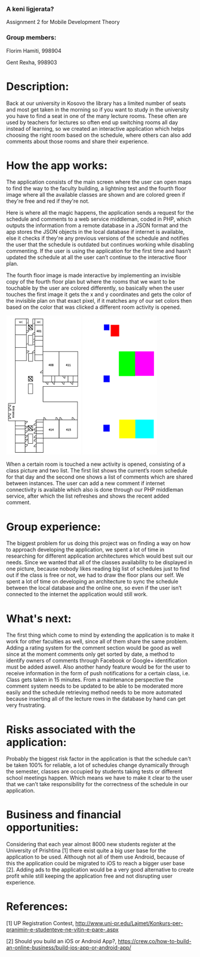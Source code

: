 ### A keni ligjerata?
Assignment 2 for Mobile Development Theory

### Group members:
Florim Hamiti, 998904

Gent Rexha, 998903

# Description:
Back at our university in Kosovo the library has a limited number of seats and most
get taken in the morning so if you want to study in the university you have to find a seat in
one of the many lecture rooms. These often are used by teachers for lectures so often end up
switching rooms all day instead of learning, so we created an interactive application which helps
choosing the right room based on the schedule, where others can also add comments about those rooms and share their experience.

# How the app works:
The application consists of the main screen where the user can open maps to find the way to the faculty building, a lightning test and the fourth floor image where all the available classes are shown and are colored green if they're free and red if they're not. 

Here is where all the magic happens, the application sends a request for the schedule and comments to a web service middleman, coded in PHP, which outputs the information from a remote database in a JSON format and the app stores the JSON objects in the local database if internet is available, else it checks if they're any previous versions of the schedule and notifies the user that the schedule is outdated but continues working while disabling commenting. If the user is using the application for the first time and hasn’t updated the schedule at all the user can’t continue to the interactive floor plan.

The fourth floor image is made interactive by implementing an invisible copy of the fourth floor plan but where the rooms that we want to be touchable by the user are colored differently, so basically when the user touches the first image it gets the x and y coordinates and gets the color of the invisible plan on that exact pixel, if it matches any of our set colors then based on the color that was clicked a different room activity is opened.  

![Fourth Floor](https://github.com/gentrexha/A_Keni_Ligjerata/blob/master/Description_Images/fourth_floor_.png)
![Fourth Floor Color Hotspots](https://github.com/gentrexha/A_Keni_Ligjerata/blob/master/Description_Images/fourth_floor_area.png)

When a certain room is touched a new activity is opened, consisting of a class picture and two list. The first list shows the current’s room schedule for that day and the second one shows a list of comments which are shared between instances. The user can add a new comment if internet connectivity is available which also is done through our PHP middleman service, after which the list refreshes and shows the recent added comment.

# Group experience:
The biggest problem for us doing this project was on finding a way on how to approach developing the application, we spent a lot of time in researching for different application architectures which would best suit our needs. Since we wanted that all of the classes availability to be displayed in one picture, because nobody likes reading big list of schedules just to find out if the class is free or not, we had to draw the floor plans our self. We spent a lot of time on developing an architecture to sync the schedule between the local database and the online one, so even if the user isn’t connected to the internet the application would still work.

# What's next:
The first thing which come to mind by extending the application is to make it work for other faculties as well, since all of them share the same problem. Adding a rating system for the comment section would be good as well since at the moment comments only get sorted by date, a method to identify owners of comments through Facebook or Google+ identification must be added aswell. Also another handy feature would be for the user to receive information in the form of push notifications for a certain class, i.e. Class gets taken in 15 minutes. From a maintenance perspective the comment system needs to be updated to be able to be moderated more easily and the schedule retrieving method needs to be more automated because inserting all of the lecture rows in the database by hand can get very frustrating.

# Risks associated with the application:
Probably the biggest risk factor in the application is that the schedule can't be taken 100% for reliable, a lot of schedules change dynamically through the semester, classes are occupied by students taking tests or different school meetings happen. Which means we have to make it clear to the user that we can’t take responsibility for the correctness of the schedule in our application.

# Business and financial opportunities:
Considering that each year almost 8000 new students register at the University of Prishtina [1] there exist quite a big user base for the application to be used. Although not all of them use Android, because of this the application could be migrated to iOS to reach a bigger user base [2]. Adding ads to the application would be a very good alternative to create profit while still keeping the application free and not disrupting user experience.

# References:
[1] UP Registration Contest, http://www.uni-pr.edu/Lajmet/Konkurs-per-pranimin-e-studenteve-ne-vitin-e-pare-.aspx

[2] Should you build an iOS or Android App?, https://crew.co/how-to-build-an-online-business/build-ios-app-or-android-app/
